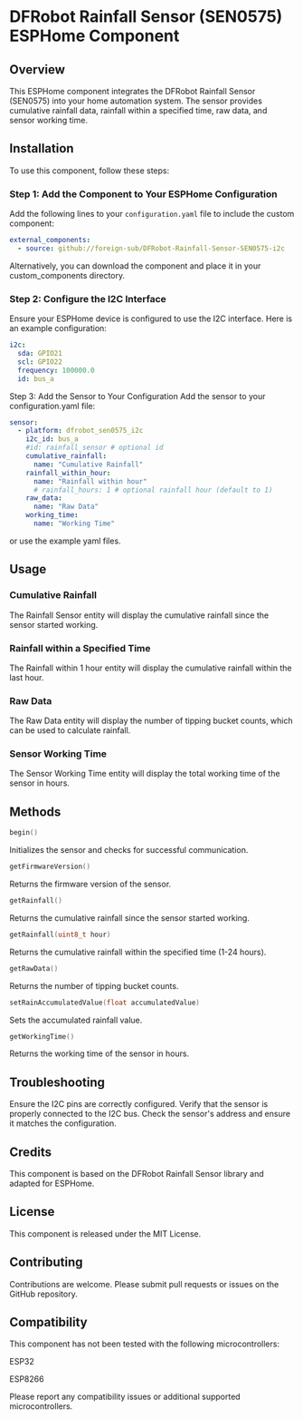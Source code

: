 # DFRobot Rainfall Sensor (SEN0575) ESPHome Component

## Overview

This ESPHome component integrates the DFRobot Rainfall Sensor (SEN0575) into your home automation system. The sensor provides cumulative rainfall data, rainfall within a specified time, raw data, and sensor working time.

## Installation

To use this component, follow these steps:

### Step 1: Add the Component to Your ESPHome Configuration

Add the following lines to your `configuration.yaml` file to include the custom component:

```yaml
external_components:
  - source: github://foreign-sub/DFRobot-Rainfall-Sensor-SEN0575-i2c
```

Alternatively, you can download the component and place it in your custom_components directory.

### Step 2: Configure the I2C Interface

Ensure your ESPHome device is configured to use the I2C interface. Here is an example configuration:

```yaml
i2c:
  sda: GPIO21
  scl: GPIO22
  frequency: 100000.0
  id: bus_a
```

Step 3: Add the Sensor to Your Configuration
Add the sensor to your configuration.yaml file:

```yaml
sensor:
  - platform: dfrobot_sen0575_i2c
    i2c_id: bus_a
    #id: rainfall_sensor # optional id
    cumulative_rainfall:
      name: "Cumulative Rainfall"
    rainfall_within_hour:
      name: "Rainfall within hour"
      # rainfall_hours: 1 # optional rainfall hour (default to 1)
    raw_data:
      name: "Raw Data"
    working_time:
      name: "Working Time"
```

or use the example yaml files.

## Usage

### Cumulative Rainfall

The Rainfall Sensor entity will display the cumulative rainfall since the sensor started working.

### Rainfall within a Specified Time

The Rainfall within 1 hour entity will display the cumulative rainfall within the last hour.

### Raw Data

The Raw Data entity will display the number of tipping bucket counts, which can be used to calculate rainfall.

### Sensor Working Time

The Sensor Working Time entity will display the total working time of the sensor in hours.

## Methods

```cpp
begin()
```

Initializes the sensor and checks for successful communication.

```cpp
getFirmwareVersion()
```

Returns the firmware version of the sensor.

```cpp
getRainfall()
```

Returns the cumulative rainfall since the sensor started working.

```cpp
getRainfall(uint8_t hour)
```

Returns the cumulative rainfall within the specified time (1-24 hours).

```cpp
getRawData()
```

Returns the number of tipping bucket counts.

```cpp
setRainAccumulatedValue(float accumulatedValue)
```

Sets the accumulated rainfall value.

```cpp
getWorkingTime()
```

Returns the working time of the sensor in hours.

## Troubleshooting

Ensure the I2C pins are correctly configured.
Verify that the sensor is properly connected to the I2C bus.
Check the sensor's address and ensure it matches the configuration.

## Credits

This component is based on the DFRobot Rainfall Sensor library and adapted for ESPHome.

## License

This component is released under the MIT License.

## Contributing

Contributions are welcome. Please submit pull requests or issues on the GitHub repository.

## Compatibility

This component has not been tested with the following microcontrollers:

ESP32

ESP8266

Please report any compatibility issues or additional supported microcontrollers.
